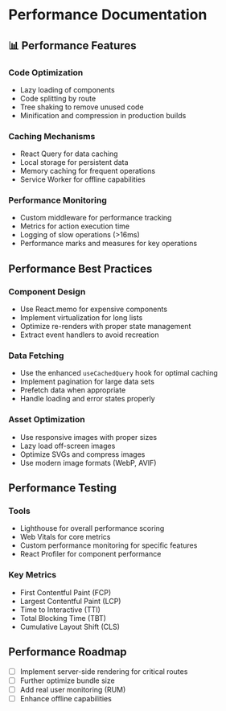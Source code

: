 
# Performance Documentation

## 📊 Performance Features

### Code Optimization
- Lazy loading of components
- Code splitting by route
- Tree shaking to remove unused code
- Minification and compression in production builds

### Caching Mechanisms
- React Query for data caching
- Local storage for persistent data
- Memory caching for frequent operations
- Service Worker for offline capabilities

### Performance Monitoring
- Custom middleware for performance tracking
- Metrics for action execution time
- Logging of slow operations (>16ms)
- Performance marks and measures for key operations

## Performance Best Practices

### Component Design
- Use React.memo for expensive components
- Implement virtualization for long lists
- Optimize re-renders with proper state management
- Extract event handlers to avoid recreation

### Data Fetching
- Use the enhanced `useCachedQuery` hook for optimal caching
- Implement pagination for large data sets
- Prefetch data when appropriate
- Handle loading and error states properly

### Asset Optimization
- Use responsive images with proper sizes
- Lazy load off-screen images
- Optimize SVGs and compress images
- Use modern image formats (WebP, AVIF)

## Performance Testing

### Tools
- Lighthouse for overall performance scoring
- Web Vitals for core metrics
- Custom performance monitoring for specific features
- React Profiler for component performance

### Key Metrics
- First Contentful Paint (FCP)
- Largest Contentful Paint (LCP)
- Time to Interactive (TTI)
- Total Blocking Time (TBT)
- Cumulative Layout Shift (CLS)

## Performance Roadmap
- [ ] Implement server-side rendering for critical routes
- [ ] Further optimize bundle size
- [ ] Add real user monitoring (RUM)
- [ ] Enhance offline capabilities
